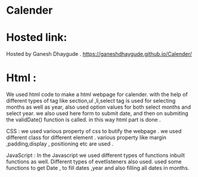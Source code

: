# Calender
# Hosted link:
Hosted by Ganesh Dhaygude .
https://ganeshdhaygude.github.io/Calender/
# Html :
We used html code to make a html webpage for calender.
with the help of different types of tag like section,ul ,li,select tag is used for selecting months as well as year,
also used option values for both select months and select year.
we also used here form to submit date,
and then on submiting the validDate() function is called.
in this way html part is done .

CSS :
we used various property of css to butify the webpage .
we used different class for different element .
various property like margin ,padding,display , positioning etc are used .

JavaScript :
In the Javascript we used different types of functions inbuilt functions as well.
Different types of evetlisteners also used.
used some functions to get Date , to fill dates ,year and also filling all dates in months.


